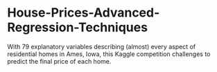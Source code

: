 # House-Prices-Advanced-Regression-Techniques
With 79 explanatory variables describing (almost) every aspect of residential homes in Ames, Iowa, this Kaggle competition challenges to predict the final price of each home.
